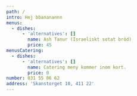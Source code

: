 ```yaml
---
path: /
intro: Hej bbananannn
menus:
  - dishes:
      - 'alternatives': []
        name: Ash Tanur (Israeliskt sotat bröd)
        price: 45
menusCatering:
  - dishes:
      - 'alternatives': []
        name: Catering meny kommer inom kort.
        price: 0
number: 031 55 06 62
address: 'Skanstorget 10, 411 22'
---
```


